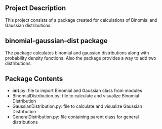 ## Project Description
This project consists of a package created for calculations of Binomial and Gaussian
distributions.

## binomial-gaussian-dist package
The package calculates binomial and gaussian distributions along with probability 
density functions. Also the package provides a way to add two distributions.

## Package Contents
* __init__.py: file to import Binomial and Gaussian class from modules
* BinomialDistribution.py: file to calculate and visualize Binomial Distribution
* GaussianDistribution.py: file to calculate and visualize Gaussian Distribution
* GeneralDistribution.py: file containing parent class for general distributions